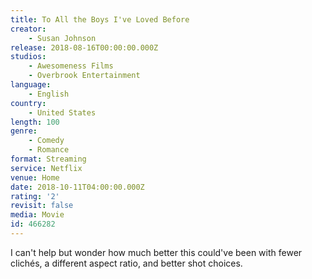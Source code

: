 ```yaml
---
title: To All the Boys I've Loved Before
creator:
    - Susan Johnson
release: 2018-08-16T00:00:00.000Z
studios:
    - Awesomeness Films
    - Overbrook Entertainment
language:
    - English
country:
    - United States
length: 100
genre:
    - Comedy
    - Romance
format: Streaming
service: Netflix
venue: Home
date: 2018-10-11T04:00:00.000Z
rating: '2'
revisit: false
media: Movie
id: 466282
---
```


I can't help but wonder how much better this could've been with fewer clichés, a different aspect ratio, and better shot choices.
